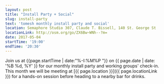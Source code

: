 ```yaml
---
layout: post
title: "Install Party + Social"
slug: install-party
text: 'tomesh monthly install party and social'
location: Semaphore Studio 307, Claude T. Bissell, 140 St. George St  
locationLink: http://osm.org/go/ZX6Bw~WNh--?m=
date: 2017-05-04
startTime: '19:00'
endTime: '20:30'
---
```


Join us at {{page.startTime | date:"%-I:%M%P "}} on {{ page.date | date: '%B %d, %Y' }} for our monthly install party and working groups' check-in. This month we will be meeting at [{{ page.location }}]({{ page.locationLink }}) for a hands-on session before heading to a nearby bar for drinks.
